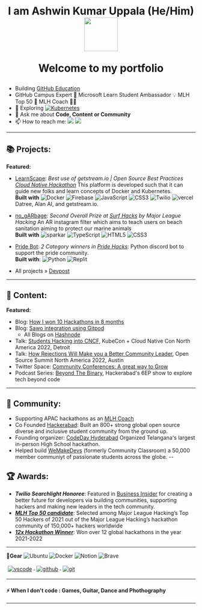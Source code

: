<h1 align="center"> 
I am Ashwin Kumar Uppala (He/Him)
<img src="https://media.giphy.com/media/bcKmIWkUMCjVm/giphy.gif" width="90">
    
Welcome to my portfolio</h1>
- Building [GitHub Education](https://education.github.com/students/)
- GitHub Campus Expert 🚩 Microsoft Learn Student Ambassador  💡 MLH Top 50 🌟 MLH Coach 🧑‍🏫
- 🌱 Exploring <a href="https://kubernetes.io/">![Kubernetes](https://img.shields.io/badge/kubernetes-%23326ce5.svg?style=for-the-badge&logo=kubernetes&logoColor=white)</a>
- 💬 Ask me about **Code, Content or Community**
- 📫 How to reach me:
<a href="https://twitter.com/ashwinexe"><img src="https://img.shields.io/badge/Twitter-%231DA1F2.svg?style=for-the-badge&logo=Twitter&logoColor=white"></a>
<a href="https://linkedin.com/in/ashwinexe"><img src="https://img.shields.io/badge/linkedin-%230077B5.svg?style=for-the-badge&logo=linkedin&logoColor=white"></a>
---
## 📚 Projects: 

**Featured:**

- [LearnScape](https://github.com/starlightknown/LearnScape):  *Best use of getstream.io | Open Source Best Practices[ Cloud Native Hackathon](https://devpost.com/software/learnscape)*
 This platform is developed such that it can guide new folks and learn concepts of Docker and Kubernetes. <br/>
 **Built with** ![Docker](https://img.shields.io/badge/docker-%230db7ed.svg?style=for-the-badge&logo=docker&logoColor=white) ![Firebase](https://img.shields.io/badge/Firebase-039BE5?style=for-the-badge&logo=Firebase&logoColor=white) ![JavaScript](https://img.shields.io/badge/javascript-%23323330.svg?style=for-the-badge&logo=javascript&logoColor=%23F7DF1E) ![CSS3](https://img.shields.io/badge/css3-%231572B6.svg?style=for-the-badge&logo=css3&logoColor=white) ![Twilio](https://img.shields.io/badge/Twilio-F22F46?style=for-the-badge&logo=Twilio&logoColor=white) ![vercel](https://img.shields.io/badge/Vercel-000000?style=for-the-badge&logo=vercel&logoColor=white) Datree, Alan AI,
and getstream.io.
- [no_gARbage](https://github.com/SurfsUpHacks21/No_gARbage): *Second Overall Prize at [Surf Hacks](https://devpost.com/software/no-garbage) by Major League Hacking*
An AR instagram filter which aims to teach users on beach
sanitation aiming to protect our marine animals <br/>
**Built with** ![sparkar](https://img.shields.io/badge/Spark%20AR-FF5C83?style=for-the-badge&logo=SparkAR&logoColor=white) ![TypeScript](https://img.shields.io/badge/typescript-%23007ACC.svg?style=for-the-badge&logo=typescript&logoColor=white) ![HTML5](https://img.shields.io/badge/html5-%23E34F26.svg?style=for-the-badge&logo=html5&logoColor=white) ![CSS3](https://img.shields.io/badge/css3-%231572B6.svg?style=for-the-badge&logo=css3&logoColor=white)
- [Pride Bot](https://github.com/tyffical/Pridebot): *2 Category winners in [Pride Hacks](https://github.com/tyffical/Pridebot)*:
Python discord bot to support the pride community. <br/>
**Built with**: ![Python](https://img.shields.io/badge/python-3670A0?style=for-the-badge&logo=python&logoColor=ffdd54) ![Replit](https://img.shields.io/badge/Replit-DD1200?style=for-the-badge&logo=Replit&logoColor=white) 

- All projects » [Devpost](https://devpost.com/ashwinexe)
---

## 🎤 Content:
**Featured:**
- Blog: [How I won 10 Hackathons in 8 months](https://ashwinexe.hashnode.dev/how-i-won-10-hackathons-in-8-months)
- Blog: [Sawo integration using Gitpod](https://ashwinexe.hashnode.dev/sawo-x-gitpod)
    - All Blogs on [Hashnode](https://ashwinexe.hashnode.dev/)
- Talk: [Students Hacking into CNCF](https://www.youtube.com/watch?v=iEeBlxo2Aeg), KubeCon + Cloud Native Con North America 2022, Detroit
- Talk: [How Rejections Will Make you a Better Community Leader](https://www.youtube.com/watch?v=gYZezP6-IUo&t=1s), Open Source Summit North America 2022, Austin
- Twitter Space: [Community Conferences: A great way to Grow
](https://youtu.be/ztWNk9Q_uYQ)
- Podcast Series: [Beyond The Binary](https://www.youtube.com/playlist?list=PLimLxMcF2Zrin3lX_kgwcArjJA83n4f53), Hackerabad's 6EP show to explore tech beyond code
---

## 👫 Community:
- Supporting APAC hackathons as an [MLH Coach](https://mlh.io/coaches)
- Co Founded [Hackerabad](https://twitter.com/hackerabad): Built an 800+ strong global open source diverse and inclusive student community from the ground up.
- Founding organizer: [CodeDay Hyderabad](https://twitter.com/codeday_hyd) Organized Telangana's largest in-person High School hackathon.
- Helped build [WeMakeDevs](https://twitter.com/WeMakeDevs) (formerly Community Classroom) a 50,000 member communiyt of passionate students across the globe.
--
## 🏆 Awards: 
- ***Twilio Searchlight Honoree***: Featured in [Business Insider](https://www.businessinsider.com/sc/meet-the-inspirational-leaders-creating-a-better-future-for-developers?IR=T) for creating a better future for developers via building communities, supporting hackers and making new leaders in the tech community.
- [***MLH Top 50 candidate***](https://top.mlh.io/2022/profiles/ashwin-kumar-uppala): Selected among Major League Hacking’s Top 50 Hackers of 2021 out of the Major League Hacking’s hackathon community of 150,000+ hackers worldwide
- [***12x Hackathon Winner***](https://devpost.com/ashwinexe): Won over 12 global hackathons in the year 2021-2022
<!-- **🚧I build with....**
<p>
<a href="#">
<img src="https://github.com/ashwinexe/ColoredBadges/blob/master/svg/dev/frameworks/nodejs.svg?raw=true">
</a>
<a href="#">
<img src="https://github.com/ashwinexe/ColoredBadges/raw/master/svg/dev/languages/java.svg">
</a>
<a href="#">
<img src="https://raw.githubusercontent.com/ashwinexe/ColoredBadges/master/svg/dev/languages/css3.svg">
</a>
<a href="#">
<img src="https://raw.githubusercontent.com/ashwinexe/ColoredBadges/master/svg/dev/languages/html.svg">
</a>
<a href="https://getbootstrap.com/">
    <img src="https://raw.githubusercontent.com/ashwinexe/ColoredBadges/master/svg/dev/frameworks/bootstrap.svg" alt="bootstrap" style="vertical-align:top; margin:4px">
  </a>
<a href="#">
<img src="https://raw.githubusercontent.com/ashwinexe/ColoredBadges/master/svg/dev/languages/python.svg" style="vertical-align:top; margin:4px">
</a>
<a href="https://git-scm.com/">
<img src="https://raw.githubusercontent.com/ashwinexe/ColoredBadges/master/svg/dev/languages/js.svg">
</a>

</p>
 -->
---

**🧰Gear**
![Ubuntu](https://img.shields.io/badge/Ubuntu-E95420?style=for-the-badge&logo=ubuntu&logoColor=white) ![Docker](https://img.shields.io/badge/docker-%230db7ed.svg?style=for-the-badge&logo=docker&logoColor=white) ![Notion](https://img.shields.io/badge/Notion-%23000000.svg?style=for-the-badge&logo=notion&logoColor=white) ![Brave](https://img.shields.io/badge/Brave-FB542B?style=for-the-badge&logo=Brave&logoColor=white)
<p>
<a href="https://code.visualstudio.com/">
<img src="https://raw.githubusercontent.com/ashwinexe/ColoredBadges/master/svg/dev/tools/visualstudio_code.svg" alt="vscode" style="vertical-align:top; margin:4px">
</a>
<a href="github.com/ashwinexe">
<img src="https://raw.githubusercontent.com/klaasnicolaas/ColoredBadges/prod/svg/dev/services/github.svg" alt="github" style="vertical-align:top; margin:4px">
</a>

<a href="https://git-scm.com">
        <img src="https://raw.githubusercontent.com/klaasnicolaas/ColoredBadges/prod/svg/dev/tools/git.svg" alt="git" style="vertical-align:top; margin:4px">
</a>
</p>

---


#### ⚡ When I don't code : **Games, Guitar, Dance and Phothography**

---

<!-- ![Ashwin's github stats](https://github-readme-stats-beryl.vercel.app/api?username=ashwinexe&count_private=true&show_icons=true) ![Top Langs](https://github-readme-stats-beryl.vercel.app/api/top-langs/?username=ashwinexe&hide=Ruby,Shell&layout=compact)
[![GitHub Streak](http://github-readme-streak-stats.herokuapp.com?user=ashwinexe&theme=dark)](https://git.io/streak-stats) -->
